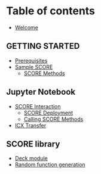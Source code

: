 # Table of contents

* [Welcome](README.md)

## GETTING STARTED
* [Prerequisites](docs/prerequisites.md)
* [Sample SCORE](docs/sampleScore.md)
  * [SCORE Methods](docs/scoreMethods.md)

## Jupyter Notebook

* [SCORE Interaction](docs/scoreInteraction.md)
  * [SCORE Deployment](docs/scoreDeploy.md)
  * [Calling SCORE Methods](docs/callScoreMethods.md)
* [ICX Transfer](docs/icxTransfer.md)

## SCORE library

* [Deck module]()
* [Random function generation]()


